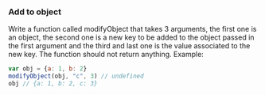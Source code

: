 ### Add to object

Write a function called modifyObject that takes 3 arguments, the first one is an object, the second one is a new key to be added to the object passed in the first argument and the third and last one is the value associated to the new key.
The function should not return anything. Example:

```jsx
var obj = {a: 1, b: 2}
modifyObject(obj, "c", 3) // undefined
obj // {a: 1, b: 2, c: 3}
```
